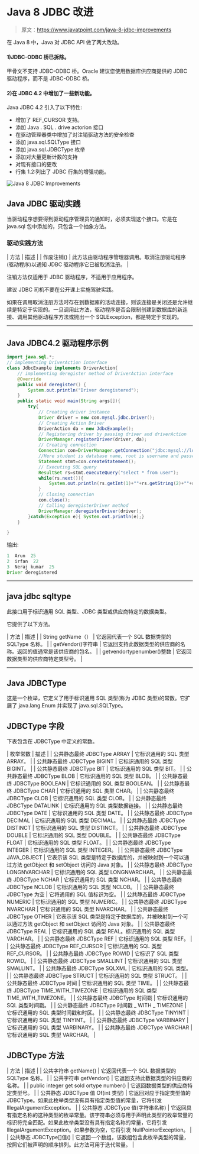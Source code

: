 # Java 8 JDBC 改进

> 原文：<https://www.javatpoint.com/java-8-jdbc-improvements>

在 Java 8 中，Java 对 JDBC API 做了两大改动。

#### 1)JDBC-ODBC 桥已拆除。

甲骨文不支持 JDBC-ODBC 桥。Oracle 建议您使用数据库供应商提供的 JDBC 驱动程序，而不是 JDBC-ODBC 桥。

#### 2)在 JDBC 4.2 中增加了一些新功能。

Java JDBC 4.2 引入了以下特性:

*   增加了 REF_CURSOR 支持。
*   添加 Java . SQL . drive actorion 接口
*   在驱动管理器类中增加了对注销驱动方法的安全检查
*   添加 java.sql.SQLType 接口
*   添加 java.sql.JDBCType 枚举
*   添加对大量更新计数的支持
*   对现有接口的更改
*   行集 1.2:列出了 JDBC 行集的增强功能。

![Java 8 JDBC Improvements](../img/54c0b8dc7ab7610fcf9ff56b3a040784.png)

## Java JDBC 驱动实践

当驱动程序想要得到驱动程序管理员的通知时，必须实现这个接口。它是在 java.sql 包中添加的，只包含一个抽象方法。

### 驱动实践方法

| 方法 | 描述 |
| 作废注销() | 此方法由驱动程序管理器调用。取消注册驱动程序(驱动程序)以通知 JDBC 驱动程序它已被取消注册。 |

注销方法仅适用于 JDBC 驱动程序，不适用于应用程序。

建议 JDBC 司机不要在公开课上实施驾驶实践。

如果在调用取消注册方法时存在到数据库的活动连接，则该连接是关闭还是允许继续是特定于实现的。一旦调用此方法，驱动程序是否会限制创建到数据库的新连接、调用其他驱动程序方法或抛出一个 SQLException，都是特定于实现的。

* * *

## Java JDBC4.2 驱动程序示例

```java
import java.sql.*;  
// implementing DriverAction interface
class JdbcExample implements DriverAction{  
	// implementing deregister method of DriverAction interface
	@Override
	public void deregister() {
		System.out.println("Driver deregistered");
	}
	public static void main(String args[]){
		try{
			// Creating driver instance
			Driver driver = new com.mysql.jdbc.Driver();
			// Creating Action Driver
			DriverAction da = new JdbcExample();
			// Registering driver by passing driver and driverAction
			DriverManager.registerDriver(driver, da);
			// Creating connection
			Connection con=DriverManager.getConnection("jdbc:mysql://localhost:3306/student","root","mysql");
			//Here student is database name, root is username and password is mysql
			Statement stmt=con.createStatement(); 
			// Executing SQL query
			ResultSet rs=stmt.executeQuery("select * from user");  
			while(rs.next()){  
				System.out.println(rs.getInt(1)+""+rs.getString(2)+""+rs.getString(3));  
			}
			// Closing connection
			con.close();  
			// Calling deregisterDriver method
			DriverManager.deregisterDriver(driver);
		}catch(Exception e){ System.out.println(e);}  
	}  

}  

```

输出:

```java
1  Arun  25
2  irfan  22
3  Neraj kumar  25
Driver deregistered

```

* * *

## java jdbc sqltype

此接口用于标识通用 SQL 类型、JDBC 类型或供应商特定的数据类型。

它提供了以下方法。

| 方法 | 描述 |
| String getName（） | 它返回代表一个 SQL 数据类型的 SQLType 名称。 |
| getVendor()字符串 | 它返回支持此数据类型的供应商的名称。返回的值通常是该供应商的包名。 |
| getvendortypenumber()整数 | 它返回数据类型的供应商特定类型号。 |

* * *

## Java JDBCType

这是一个枚举，它定义了用于标识通用 SQL 类型(称为 JDBC 类型)的常数。它扩展了 java.lang.Enum 并实现了 java.sql.SQLType。

## JDBCType 字段

下表包含在 JDBCType 中定义的常数。

| 枚举常数 | 描述 |
| 公共静态最终 JDBCType ARRAY | 它标识通用的 SQL 类型 ARRAY。 |
| 公共静态最终 JDBCType BIGINT | 它标识通用的 SQL 类型 BIGINT。 |
| 公共静态最终 JDBCType BIT | 它标识通用的 SQL 类型 BIT。 |
| 公共静态最终 JDBCType BLOB | 它标识通用的 SQL 类型 BLOB。 |
| 公共静态最终 JDBCType BOOLEAN | 它标识通用的 SQL 类型 BOOLEAN。 |
| 公共静态最终 JDBCType CHAR | 它标识通用的 SQL 类型 CHAR。 |
| 公共静态最终 JDBCType CLOB | 它标识通用的 SQL 类型 CLOB。 |
| 公共静态最终 JDBCType DATALINK | 它标识通用的 SQL 类型数据链接。 |
| 公共静态最终 JDBCType DATE | 它标识通用的 SQL 类型 DATE。 |
| 公共静态最终 JDBCType DECIMAL | 它标识通用的 SQL 类型 DECIMAL。 |
| 公共静态最终 JDBCType DISTINCT | 它标识通用的 SQL 类型 DISTINCT。 |
| 公共静态最终 JDBCType DOUBLE | 它标识通用的 SQL 类型 DOUBLE。 |
| 公共静态最终 JDBCType FLOAT | 它标识通用的 SQL 类型 FLOAT。 |
| 公共静态最终 JDBCType INTEGER | 它标识通用的 SQL 类型 INTEGER。 |
| 公共静态最终 JDBCType JAVA_OBJECT | 它表示该 SQL 类型是特定于数据库的，并被映射到一个可以通过方法 getObject 和 setObject 访问的 Java 对象。 |
| 公共静态最终 JDBCType LONGNVARCHAR | 它标识通用的 SQL 类型 LONGNVARCHAR。 |
| 公共静态最终 JDBCType NCHAR | 它标识通用的 SQL 类型 NCHAR。 |
| 公共静态最终 JDBCType NCLOB | 它标识通用的 SQL 类型 NCLOB。 |
| 公共静态最终 JDBCType 为空 | 它将通用的 SQL 值标识为空。 |
| 公共静态最终 JDBCType NUMERIC | 它标识通用的 SQL 类型 NUMERIC。 |
| 公共静态最终 JDBCType NVARCHAR | 它标识通用的 SQL 类型 NVARCHAR。 |
| 公共静态最终 JDBCType OTHER | 它表示该 SQL 类型是特定于数据库的，并被映射到一个可以通过方法 getObject 和 setObject 访问的 Java 对象。 |
| 公共静态最终 JDBCType REAL | 它标识通用的 SQL 类型 REAL。标识通用的 SQL 类型 VARCHAR。 |
| 公共静态最终 JDBCType REF | 它标识通用的 SQL 类型 REF。 |
| 公共静态最终 JDBCType REF_CURSOR | 它标识通用的 SQL 类型 REF_CURSOR。 |
| 公共静态最终 JDBCType ROWID | 它标识了 SQL 类型 ROWID。 |
| 公共静态最终 JDBCType SMALLINT | 它标识通用的 SQL 类型 SMALLINT。 |
| 公共静态最终 JDBCType SQLXML | 它标识通用的 SQL 类型。 |
| 公共静态最终 JDBCType STRUCT | 它标识通用的 SQL 类型 STRUCT。 |
| 公共静态最终 JDBCType 时间 | 它标识通用的 SQL 类型 TIME。 |
| 公共静态最终 JDBCType TIME_WITH_TIMEZONE | 它标识通用的 SQL 类型 TIME_WITH_TIMEZONE。 |
| 公共静态最终 JDBCType 时间戳 | 它标识通用的 SQL 类型时间戳。 |
| 公共静态最终 JDBCType 时间戳 _ WITH _ TIMEZONE | 它标识通用的 SQL 类型时间戳和时区。 |
| 公共静态最终 JDBCType TINYINT | 它标识通用的 SQL 类型 TINYINT。 |
| 公共静态最终 JDBCType VARBINARY | 它标识通用的 SQL 类型 VARBINARY。 |
| 公共静态最终 JDBCType VARCHAR | 它标识通用的 SQL 类型 VARCHAR。 |

## JDBCType 方法

| 方法 | 描述 |
| 公共字符串 getName() | 它返回代表一个 SQL 数据类型的 SQLType 名称。 |
| 公共字符串 getVendor() | 它返回支持此数据类型的供应商的名称。 |
| public integer get sold ortype number() | 它返回数据类型的供应商特定类型号。 |
| 公共静态 JDBCType 值 Of(int 类型) | 它返回对应于指定类型值的 JDBCType。如果此枚举类型没有具有指定类型值的常量，它将引发 IllegalArgumentException。 |
| 公共静态 JDBCType 值(字符串名称) | 它返回具有指定名称的这种类型的枚举常量。该字符串必须与用于声明此类型的枚举常量的标识符完全匹配。如果此枚举类型没有具有指定名称的常量，它将引发 IllegalArgumentException。如果参数为空，它将引发 NullPointerException。 |
| 公共静态 JDBCType[]值() | 它返回一个数组，该数组包含此枚举类型的常量，按照它们被声明的顺序排列。此方法可用于迭代常量。 |